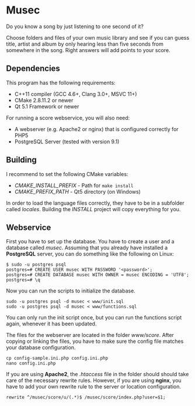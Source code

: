 Musec
=====

Do you know a song by just listening to one second of it?

Choose folders and files of your own music library and see if you can
guess title, artist and album by only hearing less than five seconds
from somewhere in the song. Right answers will add points to your score.


Dependencies
------------

This program has the following requirements:
- C++11 compiler (GCC 4.6+, Clang 3.0+, MSVC 11+)
- CMake 2.8.11.2 or newer
- Qt 5.1 Framework or newer

For running a score webservice, you will also need:
- A webserver (e.g. Apache2 or nginx) that is configured correctly for
  PHP5
- PostgreSQL Server (tested with version 9.1)


Building
--------

I recommend to set the following CMake variables:
- *CMAKE_INSTALL_PREFIX* - Path for `make install`
- *CMAKE_PREFIX_PATH* - Qt5 directory (on Windows)

In order to load the language files correctly, they have to be in a
subfolder called *locales*. Building the *INSTALL* project will copy
everything for you.


Webservice
----------

First you have to set up the database. You have to create a user and
a database called *musec*. Assuming that you already have installed
a **PostgreSQL** server, you can do something like the following on Linux:

```
$ sudo -u postgres psql
postgres=# CREATE USER musec WITH PASSWORD '<password>';
postgres=# CREATE DATABASE musec WITH OWNER = musec ENCODING = 'UTF8';
postgres=# \q
```

Now you can run the scripts to initialize the database.
```
sudo -u postgres psql -d musec < www/init.sql
sudo -u postgres psql -d musec < www/functions.sql
```

You can only run the init script once, but you can run the functions
script again, whenever it has been updated.

The files for the webserver are located in the folder *www/score*.
After copying or linking the files, you have to make sure the config
file matches your database configuration.

```
cp config-sample.ini.php config.ini.php
nano config.ini.php
```

If you are using **Apache2**, the *.htaccess* file in the folder should
should take care of the necessary rewrite rules.
However, if you are using **nginx**, you have to add your own rewrite
rule to the server or location configuration.

```
rewrite ^/musec/score/u/(.*)$ /musec/score/index.php?user=$1;
```
